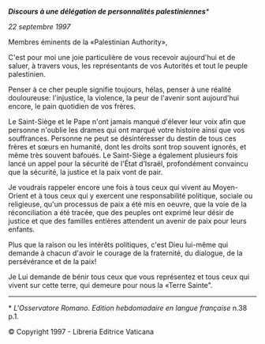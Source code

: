 ***Discours à une délégation de personnalités palestiniennes**\**

*22 septembre 1997*

Membres éminents de la «Palestinian Authority»,

C'est pour moi une joie particulière de vous recevoir aujourd'hui et de saluer, à travers vous, les représentants de vos Autorités et tout le peuple palestinien.

Penser à ce cher peuple signifie toujours, hélas, penser à une réalité douloureuse: l'injustice, la violence, la peur de l'avenir sont aujourd'hui encore, le pain quotidien de vos frères.

Le Saint-Siège et le Pape n'ont jamais manqué d'élever leur voix afin que personne n'oublie les drames qui ont marqué votre histoire ainsi que vos souffrances. Personne ne peut se désintéresser du destin de tous ces frères et sœurs en humanité, dont les droits sont trop souvent ignorés, et même très souvent bafoués. Le Saint-Siège a également plusieurs fois lancé un appel pour la sécurité de l'État d’Israël, profondément convaincu que la sécurité, la justice et la paix vont de pair.

Je voudrais rappeler encore une fois à tous ceux qui vivent au Moyen-Orient et à tous ceux qui y exercent une responsabilité politique, sociale ou religieuse, qu'un processus de paix a été mis en oeuvre, que la voie de la réconciliation a été tracée, que des peuples ont exprimé leur désir de justice et que des familles entières attendent un avenir de paix pour leurs enfants.

Plus que la raison ou les intérêts politiques, c'est Dieu lui-même qui demande à chacun d'avoir le courage de la fraternité, du dialogue, de la persévérance et de la paix!

Je Lui demande de bénir tous ceux que vous représentez et tous ceux qui vivent sur cette terre, qui demeure pour nous la «Terre Sainte".

* * *

\* *L'Osservatore Romano. Edition hebdomadaire en langue française* n.38 p.1.

© Copyright 1997 - Libreria Editrice Vaticana